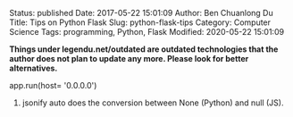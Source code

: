 Status: published
Date: 2017-05-22 15:01:09
Author: Ben Chuanlong Du
Title: Tips on Python Flask
Slug: python-flask-tips
Category: Computer Science
Tags: programming, Python, Flask
Modified: 2020-05-22 15:01:09

**Things under legendu.net/outdated are outdated technologies that the author does not plan to update any more. Please look for better alternatives.**

app.run(host= '0.0.0.0')

1. jsonify auto does the conversion between None (Python) and null (JS).
